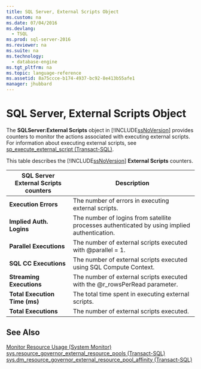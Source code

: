 ```yaml
---
title: SQL Server, External Scripts Object
ms.custom: na
ms.date: 07/04/2016
ms.devlang: 
  - TSQL
ms.prod: sql-server-2016
ms.reviewer: na
ms.suite: na
ms.technology: 
  - database-engine
ms.tgt_pltfrm: na
ms.topic: language-reference
ms.assetid: 8a75ccce-b174-4937-bc92-8e413b55afe1
manager: jhubbard
---
```

# SQL Server, External Scripts Object
The **SQLServer:External Scripts** object in [!INCLUDE[ssNoVersion](../../Topics/TopicNameContainA/includes/ssNoVersion_md.md)] provides counters to monitor the actions associated with executing external scripts. For information about executing external scripts, see [sp_execute_external_script (Transact-SQL)](assetId:///de4e1fcd-0e1a-4af3-97ee-d1becc7f04df).  
  
 This table describes the [!INCLUDE[ssNoVersion](../../Topics/TopicNameContainA/includes/ssNoVersion_md.md)] **External Scripts** counters.  
  
|SQL Server External Scripts counters|Description|  
|------------------------------------------|-----------------|  
|**Execution Errors**|The number of errors in executing external scripts.|  
|**Implied Auth. Logins**|The number of logins from satellite processes authenticated by using implied authentication.|  
|**Parallel Executions**|The number of external scripts executed with @parallel = 1.|  
|**SQL CC Executions**|The number of external scripts executed using SQL Compute Context.|  
|**Streaming Executions**|The number of external scripts executed with the @r_rowsPerRead parameter.|  
|**Total Execution Time (ms)**|The total time spent in executing external scripts.|  
|**Total Executions**|The number of external scripts executed.|  
  
## See Also  
 [Monitor Resource Usage (System Monitor)](../../Topics/TopicNameNotContainA/Monitor-Resource-Usage--System-Monitor-.md)   
 [sys.resource_governor_external_resource_pools (Transact-SQL)](assetId:///75063e36-a91b-496f-9936-88f3d57bd447)   
 [sys.dm_resource_governor_external_resource_pool_affinity (Transact-SQL)](assetId:///e32fac49-5161-47c0-8540-af3fe730c00c)